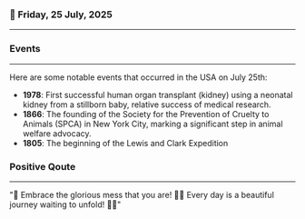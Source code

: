 ### 📅 Friday, 25 July, 2025
------
### Events
------
Here are some notable events that occurred in the USA on July 25th:

- **1978**: First successful human organ transplant (kidney) using a neonatal kidney from a stillborn baby, relative success of medical research.  
- **1866**: The founding of the Society for the Prevention of Cruelty to Animals (SPCA) in New York City, marking a significant step in animal welfare advocacy.
- **1805**: The beginning of the Lewis and Clark Expedition
### Positive Qoute
------
"🌟 Embrace the glorious mess that you are! 🌈✨ Every day is a beautiful journey waiting to unfold! 🚀💖"
